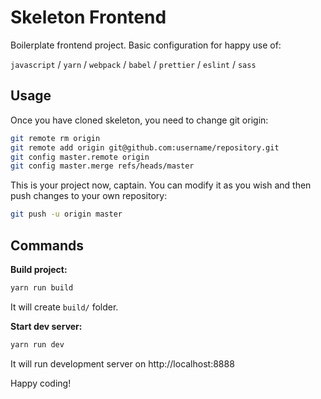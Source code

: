 # Skeleton Frontend

Boilerplate frontend project. Basic configuration for happy use of:

`javascript` / `yarn` / `webpack` / `babel` / `prettier` / `eslint` / `sass`


## Usage

Once you have cloned skeleton, you need to change git origin:

```bash
git remote rm origin
git remote add origin git@github.com:username/repository.git
git config master.remote origin
git config master.merge refs/heads/master
```
This is your project now, captain. You can modify it as you wish and then push changes to your own repository:

```bash
git push -u origin master
```


## Commands

**Build project:**

```bash
yarn run build
```

It will create `build/` folder.

**Start dev server:**

```bash
yarn run dev
```

It will run development server on http://localhost:8888


Happy coding!
